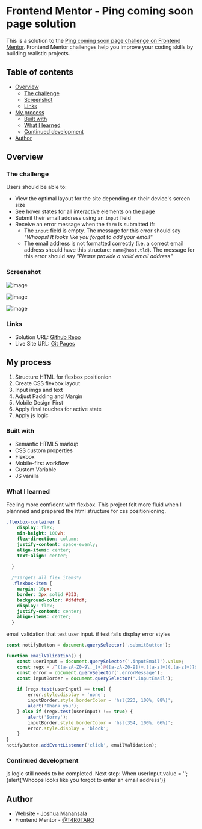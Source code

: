 # Frontend Mentor - Ping coming soon page solution

This is a solution to the [Ping coming soon page challenge on Frontend Mentor](https://www.frontendmentor.io/challenges/ping-single-column-coming-soon-page-5cadd051fec04111f7b848da). Frontend Mentor challenges help you improve your coding skills by building realistic projects. 

## Table of contents

- [Overview](#overview)
  - [The challenge](#the-challenge)
  - [Screenshot](#screenshot)
  - [Links](#links)
- [My process](#my-process)
  - [Built with](#built-with)
  - [What I learned](#what-i-learned)
  - [Continued development](#continued-development)
- [Author](#author)



## Overview

### The challenge

Users should be able to:

- View the optimal layout for the site depending on their device's screen size
- See hover states for all interactive elements on the page
- Submit their email address using an `input` field
- Receive an error message when the `form` is submitted if:
	- The `input` field is empty. The message for this error should say *"Whoops! It looks like you forgot to add your email"*
	- The email address is not formatted correctly (i.e. a correct email address should have this structure: `name@host.tld`). The message for this error should say *"Please provide a valid email address"*

### Screenshot
![image](https://user-images.githubusercontent.com/76195521/132763579-9b29f16a-27fa-49fc-a0ae-5ebf46215408.png)

![image](https://user-images.githubusercontent.com/76195521/132764210-97c47278-51bc-46c1-8515-ade44447a0cb.png)

![image](https://user-images.githubusercontent.com/76195521/132763702-9f0972fd-9ae1-4a58-8ac2-029ff85212a9.png)


### Links
- Solution URL: [Github Repo](https://github.com/T4R0TARO/comingSoonPage)
- Live Site URL: [Git Pages](https://t4r0taro.github.io/comingSoonPage/)

## My process
1. Structure HTML for flexbox positionion
2. Create CSS flexbox layout
3. Input imgs and text 
4. Adjust Padding and Margin
5. Mobile Design First
6. Apply final touches for active state
7. Apply js logic 


### Built with
- Semantic HTML5 markup
- CSS custom properties
- Flexbox
- Mobile-first workflow
- Custom Variable 
- JS vanilla


### What I learned
Feeling more confident with flexbox. This project felt more fluid when I plannned and prepared the html structure for css positionioning. 
```css
.flexbox-container {
    display: flex;
    min-height: 100vh;
    flex-direction: column;
    justify-content: space-evenly; 
    align-items: center;
    text-align: center;

  }
  
  /*Targets all flex items*/
  .flexbox-item {
    margin: 10px; 
    border: 2px solid #333; 
    background-color: #dfdfdf; 
    display: flex;
    justify-content: center;
    align-items: center;
  }
```
email validation that test user input. if test fails display error styles
```js
const notifyButton = document.querySelector('.submitButton');

function emailValidation() {
    const userInput = document.querySelector('.inputEmail').value;
    const regx = /^([a-zA-Z0-9\._]+)@([a-zA-Z0-9])+.([a-z]+)(.[a-z]+)?$/;
    const error = document.querySelector('.errorMessage');
    const inputBorder = document.querySelector('.inputEmail');

    if (regx.test(userInput) == true) {
        error.style.display = 'none';
        inputBorder.style.borderColor = 'hsl(223, 100%, 88%)';
        alert('Thank you');
    } else if (regx.test(userInput) !== true) {
        alert('Sorry');
        inputBorder.style.borderColor = 'hsl(354, 100%, 66%)';
        error.style.display = 'block';
    } 
}
notifyButton.addEventListener('click', emailValidation);
```

### Continued development
js logic still needs to be completed. Next step: When userInput.value = '';{alert('Whoops looks like you forgot to enter an email address')}


## Author

- Website - [Joshua Manansala](https://github.com/T4R0TARO)
- Frontend Mentor - [@T4R0TARO](https://www.frontendmentor.io/profile/T4R0TARO)

